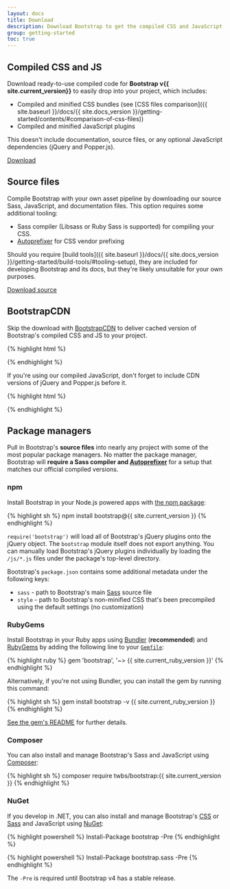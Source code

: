 ```yaml
---
layout: docs
title: Download
description: Download Bootstrap to get the compiled CSS and JavaScript, source code, or include it with your favorite package managers like npm, RubyGems, and more.
group: getting-started
toc: true
---
```


## Compiled CSS and JS

Download ready-to-use compiled code for **Bootstrap v{{ site.current_version}}** to easily drop into your project, which includes:

- Compiled and minified CSS bundles (see [CSS files comparison]({{ site.baseurl }}/docs/{{ site.docs_version }}/getting-started/contents/#comparison-of-css-files))
- Compiled and minified JavaScript plugins

This doesn't include documentation, source files, or any optional JavaScript dependencies (jQuery and Popper.js).

<a href="{{ site.download.dist }}" class="btn btn-bd-primary" onclick="ga('send', 'event', 'Getting started', 'Download', 'Download Bootstrap');">Download</a>

## Source files

Compile Bootstrap with your own asset pipeline by downloading our source Sass, JavaScript, and documentation files. This option requires some additional tooling:

- Sass compiler (Libsass or Ruby Sass is supported) for compiling your CSS.
- [Autoprefixer](https://github.com/postcss/autoprefixer) for CSS vendor prefixing

Should you require [build tools]({{ site.baseurl }}/docs/{{ site.docs_version }}/getting-started/build-tools/#tooling-setup), they are included for developing Bootstrap and its docs, but they're likely unsuitable for your own purposes.

<a href="{{ site.download.source }}" class="btn btn-bd-primary" onclick="ga('send', 'event', 'Getting started', 'Download', 'Download source');">Download source</a>

## BootstrapCDN

Skip the download with [BootstrapCDN](https://www.bootstrapcdn.com/) to deliver cached version of Bootstrap's compiled CSS and JS to your project.

{% highlight html %}
<link rel="stylesheet" href="{{ site.cdn.css }}" integrity="{{ site.cdn.css_hash }}" crossorigin="anonymous">
<script src="{{ site.cdn.js }}" integrity="{{ site.cdn.js_hash }}" crossorigin="anonymous"></script>
{% endhighlight %}

If you're using our compiled JavaScript, don't forget to include CDN versions of jQuery and Popper.js before it.

{% highlight html %}
<script src="{{ site.cdn.jquery }}" integrity="{{ site.cdn.jquery_hash }}" crossorigin="anonymous"></script>
<script src="{{ site.cdn.popper }}" integrity="{{ site.cdn.popper_hash }}" crossorigin="anonymous"></script>
{% endhighlight %}

## Package managers

Pull in Bootstrap's **source files** into nearly any project with some of the most popular package managers. No matter the package manager, Bootstrap will **require a Sass compiler and [Autoprefixer](https://github.com/postcss/autoprefixer)** for a setup that matches our official compiled versions.

### npm

Install Bootstrap in your Node.js powered apps with [the npm package](https://www.npmjs.com/package/bootstrap):

{% highlight sh %}
npm install bootstrap@{{ site.current_version }}
{% endhighlight %}

`require('bootstrap')` will load all of Bootstrap's jQuery plugins onto the jQuery object. The `bootstrap` module itself does not export anything. You can manually load Bootstrap's jQuery plugins individually by loading the `/js/*.js` files under the package's top-level directory.

Bootstrap's `package.json` contains some additional metadata under the following keys:

- `sass` - path to Bootstrap's main [Sass](http://sass-lang.com/) source file
- `style` - path to Bootstrap's non-minified CSS that's been precompiled using the default settings (no customization)

### RubyGems

Install Bootstrap in your Ruby apps using [Bundler](https://bundler.io/) (**recommended**) and [RubyGems](https://rubygems.org/) by adding the following line to your [`Gemfile`](https://bundler.io/gemfile.html):

{% highlight ruby %}
gem 'bootstrap', '~> {{ site.current_ruby_version }}'
{% endhighlight %}

Alternatively, if you're not using Bundler, you can install the gem by running this command:

{% highlight sh %}
gem install bootstrap -v {{ site.current_ruby_version }}
{% endhighlight %}

[See the gem's README](https://github.com/twbs/bootstrap-rubygem/blob/master/README.md) for further details.

### Composer

You can also install and manage Bootstrap's Sass and JavaScript using [Composer](https://getcomposer.org/):

{% highlight sh %}
composer require twbs/bootstrap:{{ site.current_version }}
{% endhighlight %}

### NuGet

If you develop in .NET, you can also install and manage Bootstrap's [CSS](https://www.nuget.org/packages/bootstrap/) or [Sass](https://www.nuget.org/packages/bootstrap.sass/) and JavaScript using [NuGet](https://www.nuget.org/):

{% highlight powershell %}
Install-Package bootstrap -Pre
{% endhighlight %}

{% highlight powershell %}
Install-Package bootstrap.sass -Pre
{% endhighlight %}

The `-Pre` is required until Bootstrap v4 has a stable release.
